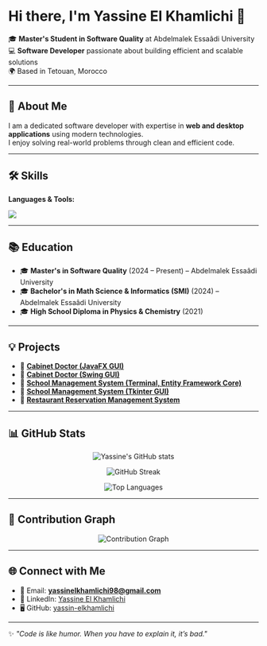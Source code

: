 # Hi there, I'm Yassine El Khamlichi 👋  

🎓 **Master's Student in Software Quality** at Abdelmalek Essaâdi University  
💻 **Software Developer** passionate about building efficient and scalable solutions  
🌍 Based in Tetouan, Morocco  

---

## 🚀 About Me
I am a dedicated software developer with expertise in **web and desktop applications** using modern technologies.  
I enjoy solving real-world problems through clean and efficient code.  

---

## 🛠️ Skills

**Languages & Tools:**  

<p align="left">
  <img src="https://skillicons.dev/icons?i=python,java,php,html,css,mysql,sqlite,laravel,spring,bootstrap,git,github" />
</p>

---

## 📚 Education
- 🎓 **Master's in Software Quality** (2024 – Present) – Abdelmalek Essaâdi University  
- 🎓 **Bachelor's in Math Science & Informatics (SMI)** (2024) – Abdelmalek Essaâdi University  
- 🎓 **High School Diploma in Physics & Chemistry** (2021)  

---

## 💡 Projects

- 🏥 [**Cabinet Doctor (JavaFX GUI)**](https://github.com/yassin-elkhamlichi/Cabinet-Doctor-with-GUI-using-JavaFX)  
- 🏥 [**Cabinet Doctor (Swing GUI)**](https://github.com/yassin-elkhamlichi/Cabinet_Doctor_with_JavaFX)  
- 🏫 [**School Management System (Terminal, Entity Framework Core)**](https://github.com/yassin-elkhamlichi/School-management-with-Terminal-Entity-Framework-Core-)  
- 🏫 [**School Management System (Tkinter GUI)**](https://github.com/yassin-elkhamlichi/School-management-with-GUI-use-tkinter)  
- 🍴 [**Restaurant Reservation Management System**](https://github.com/yassin-elkhamlichi/Restoran)  

---

## 📊 GitHub Stats

<p align="center">
  <img src="https://github-readme-stats.vercel.app/api?username=yassin-elkhamlichi&show_icons=true&theme=tokyonight" alt="Yassine's GitHub stats" />
</p>

<p align="center">
  <img src="https://github-readme-streak-stats.herokuapp.com/?user=yassin-elkhamlichi&theme=tokyonight" alt="GitHub Streak" />
</p>

<p align="center">
  <img src="https://github-readme-stats.vercel.app/api/top-langs/?username=yassin-elkhamlichi&layout=compact&theme=tokyonight" alt="Top Languages" />
</p>

---

## 🌱 Contribution Graph

<p align="center">
  <img src="https://github-readme-activity-graph.vercel.app/graph?username=yassin-elkhamlichi&theme=tokyo-night" alt="Contribution Graph" />
</p>

---

## 🌐 Connect with Me
- 📧 Email: **yassinelkhamlichi98@gmail.com**  
- 💼 LinkedIn: [Yassine El Khamlichi](https://www.linkedin.com/in/%D9%8A%D8%A7%D8%B3%D9%8A%D9%86-%D8%A7%D9%84%D8%AE%D9%85%D9%84%D9%8A%D8%B4%D9%8A/)  
- 🖥️ GitHub: [yassin-elkhamlichi](https://github.com/yassin-elkhamlichi)  

---

✨ *"Code is like humor. When you have to explain it, it’s bad."*
